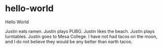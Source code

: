 # hello-world
Hello World

Justin eats ramen. Justin plays PUBG. Justin likes the beach. Justin plays turntables. Justin goes to Mesa College.
I have not had tacos on the moon, and I do not believe they would be any better than earth tacos.
